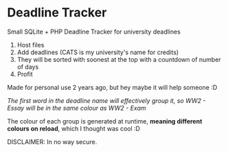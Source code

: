 # Deadline Tracker

Small SQLite + PHP Deadline Tracker for university deadlines

1. Host files
2. Add deadlines (CATS is my university's name for credits)
3. They will be sorted with soonest at the top with a countdown of number of days
4. Profit

Made for personal use 2 years ago, but hey maybe it will help someone :D

*The first word in the deadline name will effectively group it,
so WW2 - Essay will be in the same colour as WW2 - Exam*

The colour of each group is generated at runtime, **meaning different 
colours on reload**, which I thought was cool :D

DISCLAIMER: In no way secure.
